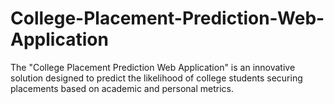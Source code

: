 # College-Placement-Prediction-Web-Application
The "College Placement Prediction Web Application" is an innovative solution designed to predict the likelihood of college students securing placements based on academic and personal metrics.
